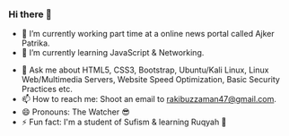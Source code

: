 ### Hi there 👋

- 🔭 I’m currently working part time at a online news portal called Ajker Patrika.
- 🌱 I’m currently learning JavaScript & Networking.
<!-- 👯 I’m looking to collaborate on ...
**- 🤔 I’m looking for help with ... -->
- 💬 Ask me about HTML5, CSS3, Bootstrap, Ubuntu/Kali Linux, Linux Web/Multimedia Servers, Website Speed Optimization, Basic Security Practices etc.
- 📫 How to reach me: Shoot an email to rakibuzzaman47@gmail.com.
- 😄 Pronouns: The Watcher 😎
- ⚡ Fun fact: I'm a student of Sufism & learning Ruqyah 👻
<!--
**Rakibuzzaman47/rakibuzzaman47** is a ✨ _special_ ✨ repository because its `README.md` (this file) appears on your GitHub profile.

Here are some ideas to get you started:

- 🔭 I’m currently working on ...
- 🌱 I’m currently learning J
- 👯 I’m looking to collaborate on ...
- 🤔 I’m looking for help with ...
- 💬 Ask me about ...
- 📫 How to reach me: ...
- 😄 Pronouns: ...
- ⚡ Fun fact: ...
-->
